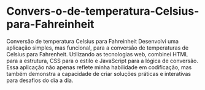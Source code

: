 # Convers-o-de-temperatura-Celsius-para-Fahreinheit
Conversão de temperatura Celsius para Fahreinheit
Desenvolvi uma aplicação simples, mas funcional, para a conversão de temperaturas de Celsius para Fahrenheit. 
Utilizando as tecnologias web, combinei HTML para a estrutura, CSS para o estilo e JavaScript para a lógica de conversão. 
Essa aplicação não apenas reflete minha habilidade em codificação, mas também demonstra a capacidade de criar soluções práticas e interativas para desafios do dia a dia.

